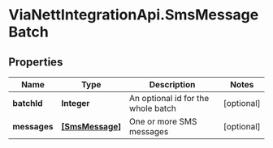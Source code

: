 # ViaNettIntegrationApi.SmsMessageBatch

## Properties
Name | Type | Description | Notes
------------ | ------------- | ------------- | -------------
**batchId** | **Integer** | An optional id for the whole batch | [optional] 
**messages** | [**[SmsMessage]**](SmsMessage.md) | One or more SMS messages | [optional] 


